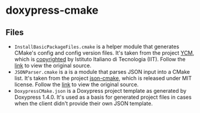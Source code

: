 # doxypress-cmake

Files
-----
* `InstallBasicPackageFiles.cmake` is a helper module that generates CMake's 
config and config version files. It's taken from the project 
[YCM](https://github.com/robotology/ycm), which is 
[copyrighted](https://github.com/robotology/ycm/blob/master/Copyright.txt)
by Istituto Italiano di Tecnologia (IIT). Follow the 
[link](https://github.com/robotology/ycm/blob/master/modules/InstallBasicPackageFiles.cmake)
to view the original source.  
* `JSONParser.cmake` is a is a module that parses JSON input into a CMake list. 
It's taken from the project [json-cmake](https://github.com/sbellus/json-cmake), 
which is released under MIT license. Follow the 
[link](https://github.com/sbellus/json-cmake/blob/master/JSONParser.cmake)
to view the original source.  
* `DoxypressCMake.json` is a Doxypress project template as generated by 
  Doxypress 1.4.0. It's used as a basis for generated project files in
  cases when the client didn't provide their own JSON template.
